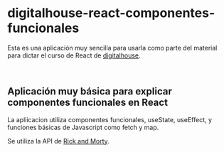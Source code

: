 # digitalhouse-react-componentes-funcionales
Esta es una aplicación muy sencilla para usarla como parte del material para dictar el curso de React de [digitalhouse](https://www.digitalhouse.com/ar).

<br/>

## Aplicación muy básica para explicar componentes funcionales en React

La apliicacion utiliza componentes funcionales, useState, useEffect, y funciones básicas de Javascript como fetch y map.

Se utiliza la API de [Rick and Morty](https://rickandmortyapi.com/api/).
